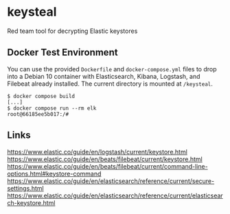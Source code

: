 # keysteal
Red team tool for decrypting Elastic keystores

## Docker Test Environment

You can use the provided `Dockerfile` and `docker-compose.yml` files to drop into a Debian 10 container with Elasticsearch, Kibana, Logstash, and Filebeat already installed. The current directory is mounted at `/keysteal`.

```
$ docker compose build
[...]
$ docker compose run --rm elk
root@66185ee5b017:/#
```

## Links

https://www.elastic.co/guide/en/logstash/current/keystore.html
https://www.elastic.co/guide/en/beats/filebeat/current/keystore.html
https://www.elastic.co/guide/en/beats/filebeat/current/command-line-options.html#keystore-command
https://www.elastic.co/guide/en/elasticsearch/reference/current/secure-settings.html
https://www.elastic.co/guide/en/elasticsearch/reference/current/elasticsearch-keystore.html